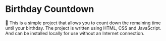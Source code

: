 # Birthday Countdown

🎂 This is a simple project that allows you to count down the remaining time until your birthday.
The project is written using HTML, CSS and JavaScript. And can be installed locally for use without an Internet connection.
